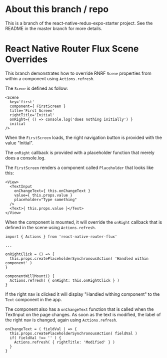 # About this branch / repo

This is a branch of the react-native-redux-expo-starter project. See the
README in the master branch for more details.

# React Native Router Flux Scene Overrides

This branch demonstrates how to override RNRF ```Scene``` properties from within a
component using `Actions.refresh`.

The ```Scene``` is defined as follow:

```
<Scene
  key='first'
  component={ FirstScreen }
  title='First Screen'
  rightTitle='Initial'
  onRight={ () => console.log('does nothing initially') }
  initial
/>
```

When the ```FirstScreen``` loads, the right navigation button is
provided with the value "Initial".

The ```onRight``` callback is provided with a placeholder function that
merely does a console.log.

The ```FirstScreen``` renders a component called ```Placeholder``` that
looks like this:

```
<View>
  <TextInput
    onChangeText={ this.onChangeText }
    value={ this.props.value }
    placeholder="Type something"
  />
  <Text>{ this.props.value }</Text>
</View>
```


When the component is mounted, it will override the ```onRight```
callback that is defined in the scene using ```Actions.refresh```.

```
import { Actions } from 'react-native-router-flux'

...

onRightClick = () => {
  this.props.createPlaceholderSynchronousAction( 'Handled within component' )
}

componentWillMount() {
  Actions.refresh( { onRight: this.onRightClick } )
}
```

If the right nav is clicked it will display "Handled withing component" to
the ```Text``` component in the app.

The component also has a ```onChangeText``` function that is called when the
TextInput on the page changes. As soon as the text is modified, the
label of the right nav is changed, again using ```Actions.refresh```.

```
onChangeText = ( fieldVal ) => {
  this.props.createPlaceholderSynchronousAction( fieldVal )
  if( fieldVal !== '' ) {
    Actions.refresh( { rightTitle: 'Modified' } )
  }
}
```
